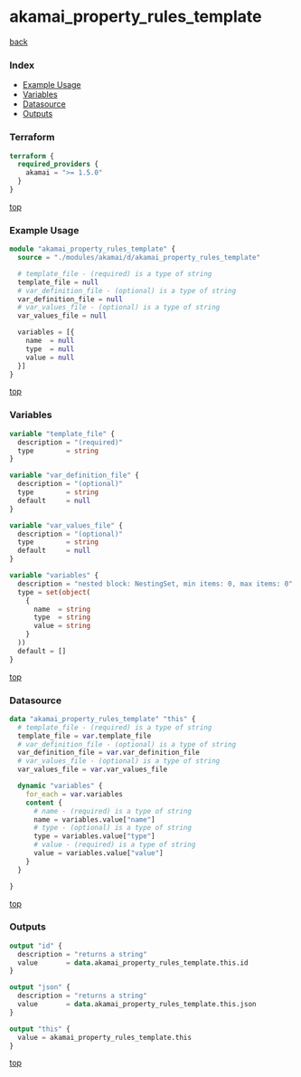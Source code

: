 # akamai_property_rules_template

[back](../akamai.md)

### Index

- [Example Usage](#example-usage)
- [Variables](#variables)
- [Datasource](#datasource)
- [Outputs](#outputs)

### Terraform

```terraform
terraform {
  required_providers {
    akamai = ">= 1.5.0"
  }
}
```

[top](#index)

### Example Usage

```terraform
module "akamai_property_rules_template" {
  source = "./modules/akamai/d/akamai_property_rules_template"

  # template_file - (required) is a type of string
  template_file = null
  # var_definition_file - (optional) is a type of string
  var_definition_file = null
  # var_values_file - (optional) is a type of string
  var_values_file = null

  variables = [{
    name  = null
    type  = null
    value = null
  }]
}
```

[top](#index)

### Variables

```terraform
variable "template_file" {
  description = "(required)"
  type        = string
}

variable "var_definition_file" {
  description = "(optional)"
  type        = string
  default     = null
}

variable "var_values_file" {
  description = "(optional)"
  type        = string
  default     = null
}

variable "variables" {
  description = "nested block: NestingSet, min items: 0, max items: 0"
  type = set(object(
    {
      name  = string
      type  = string
      value = string
    }
  ))
  default = []
}
```

[top](#index)

### Datasource

```terraform
data "akamai_property_rules_template" "this" {
  # template_file - (required) is a type of string
  template_file = var.template_file
  # var_definition_file - (optional) is a type of string
  var_definition_file = var.var_definition_file
  # var_values_file - (optional) is a type of string
  var_values_file = var.var_values_file

  dynamic "variables" {
    for_each = var.variables
    content {
      # name - (required) is a type of string
      name = variables.value["name"]
      # type - (optional) is a type of string
      type = variables.value["type"]
      # value - (required) is a type of string
      value = variables.value["value"]
    }
  }

}
```

[top](#index)

### Outputs

```terraform
output "id" {
  description = "returns a string"
  value       = data.akamai_property_rules_template.this.id
}

output "json" {
  description = "returns a string"
  value       = data.akamai_property_rules_template.this.json
}

output "this" {
  value = akamai_property_rules_template.this
}
```

[top](#index)